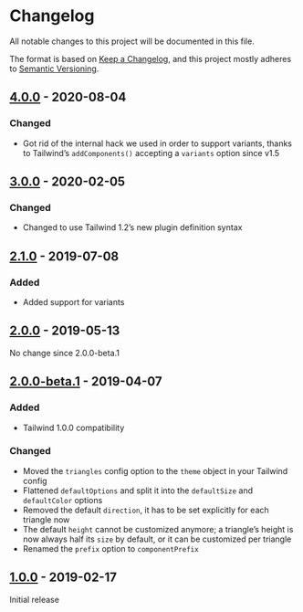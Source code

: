 # Changelog

All notable changes to this project will be documented in this file.

The format is based on [Keep a Changelog](https://keepachangelog.com/en/1.0.0/),
and this project mostly adheres to [Semantic Versioning](https://semver.org/spec/v2.0.0.html).

## [4.0.0] - 2020-08-04

### Changed
- Got rid of the internal hack we used in order to support variants, thanks to Tailwind’s `addComponents()` accepting a `variants` option since v1.5

## [3.0.0] - 2020-02-05

### Changed
- Changed to use Tailwind 1.2’s new plugin definition syntax

## [2.1.0] - 2019-07-08

### Added
- Added support for variants

## [2.0.0] - 2019-05-13

No change since 2.0.0-beta.1

## [2.0.0-beta.1] - 2019-04-07

### Added
- Tailwind 1.0.0 compatibility

### Changed
- Moved the `triangles` config option to the `theme` object in your Tailwind config
- Flattened `defaultOptions` and split it into the `defaultSize` and `defaultColor` options
- Removed the default `direction`, it has to be set explicitly for each triangle now
- The default `height` cannot be customized anymore; a triangle’s height is now always half its `size` by default, or it can be customized per triangle
- Renamed the `prefix` option to `componentPrefix`

## [1.0.0] - 2019-02-17

Initial release

[Unreleased]: https://github.com/benface/tailwindcss-triangles/compare/v4.0.0...HEAD
[4.0.0]: https://github.com/benface/tailwindcss-triangles/compare/v3.0.0...v4.0.0
[3.0.0]: https://github.com/benface/tailwindcss-triangles/compare/v2.1.0...v3.0.0
[2.1.0]: https://github.com/benface/tailwindcss-triangles/compare/v2.0.0...v2.1.0
[2.0.0]: https://github.com/benface/tailwindcss-triangles/compare/v2.0.0-beta.1...v2.0.0
[2.0.0-beta.1]: https://github.com/benface/tailwindcss-triangles/compare/v1.0.0...v2.0.0-beta.1
[1.0.0]: https://github.com/benface/tailwindcss-triangles/releases/tag/v1.0.0
